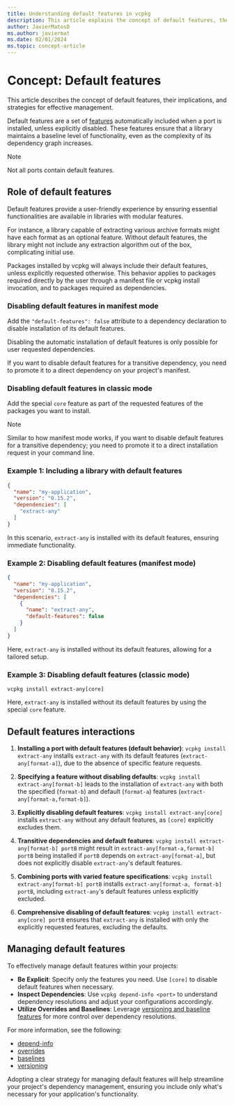 ```yaml
---
title: Understanding default features in vcpkg
description: This article explains the concept of default features, their capabilities, and their expected contents in detail.
author: JavierMatosD
ms.author: javiermat
ms.date: 02/01/2024
ms.topic: concept-article
---
```


# Concept: Default features

This article describes the concept of default features, their implications, and strategies for effective management.

Default features are a set of [features](features.md) automatically included when a port is installed, unless explicitly disabled. These features ensure that a library maintains a baseline level of functionality, even as the complexity of its dependency graph increases.

> [!NOTE]
> Not all ports contain default features.

## Role of default features

Default features provide a user-friendly experience by ensuring essential functionalities are available in libraries with modular features.

For instance, a library capable of extracting various archive formats might have each format as an optional feature. Without default features, the library might not include any extraction algorithm out of the box, complicating initial use. 

Packages installed by vcpkg will always include their default features, unless explicitly requested otherwise. This behavior applies to packages required directly by the user through a manifest file or vcpkg install invocation, and to packages required as dependencies.

### Disabling default features in manifest mode

Add the `"default-features": false` attribute to a dependency declaration to disable installation of its default features.

Disabling the automatic installation of default features is only possible for user requested dependencies.

If you want to disable default features for a transitive dependency, you need to promote it to a direct dependency on your project's manifest.

### Disabling default features in classic mode

Add the special `core` feature as part of the requested features of the packages you want to install.

> [!NOTE]
> Similar to how manifest mode works, if you want to disable default features for a transitive dependency; you need to promote it to a direct installation request in your command line.

### Example 1: Including a library with default features

```json
{
  "name": "my-application",
  "version": "0.15.2",
  "dependencies": [
    "extract-any"
  ]
}
```

In this scenario, `extract-any` is installed with its default features, ensuring immediate functionality.

### Example 2: Disabling default features (manifest mode)

```json
{
  "name": "my-application",
  "version": "0.15.2",
  "dependencies": [
    {
      "name": "extract-any",
      "default-features": false
    }
  ]
}
```

Here, `extract-any` is installed without its default features, allowing for a tailored setup.

### Example 3: Disabling default features (classic mode)

```console
vcpkg install extract-any[core]
```

Here, `extract-any` is installed without its default features by using the special `core` feature.

## Default features interactions

1. **Installing a port with default features (default behavior)**:
    `vcpkg install extract-any` installs `extract-any` with its default features (`extract-any[format-a]`), due to the absence of specific feature requests.

1. **Specifying a feature without disabling defaults**:
    `vcpkg install extract-any[format-b]` leads to the installation of `extract-any` with both the specified (`format-b`) and default (`format-a`) features (`extract-any[format-a,format-b]`).

1. **Explicitly disabling default features**:
    `vcpkg install extract-any[core]` installs `extract-any` without any default features, as `[core]` explicitly excludes them.

1. **Transitive dependencies and default features**:
    `vcpkg install extract-any[format-b] portB` might result in `extract-any[format-a,format-b] portB` being installed if `portB` depends on `extract-any[format-a]`, but does not explicitly disable `extract-any`'s default features.

1. **Combining ports with varied feature specifications**:
    `vcpkg install extract-any[format-b] portB` installs `extract-any[format-a, format-b] portB`, including `extract-any`'s default features unless explicitly excluded.

1. **Comprehensive disabling of default features**:
    `vcpkg install extract-any[core] portB` ensures that `extract-any` is installed with only the explicitly requested features, excluding the defaults.

## Managing default features

To effectively manage default features within your projects:

- **Be Explicit**: Specify only the features you need. Use `[core]` to disable default features when necessary.
- **Inspect Dependencies**: Use `vcpkg depend-info <port>` to understand dependency resolutions and adjust your configurations accordingly.
- **Utilize Overrides and Baselines**: Leverage [versioning and baseline features](../users/versioning.concepts.md) for more control over dependency resolutions.

For more information, see the following:

* [depend-info](../commands/depend-info.md)
* [overrides](../reference/vcpkg-json.md#overrides)
* [baselines](../users/versioning.md#baselines)
* [versioning](../users/versioning.md)

Adopting a clear strategy for managing default features will help streamline your project's dependency management, ensuring you include only what's necessary for your application's functionality.